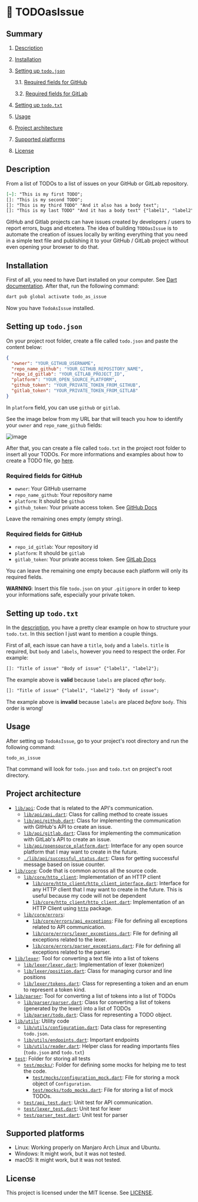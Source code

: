 # :pencil: TODOasIssue

## Summary

1. [Description](#description)
2. [Installation](#installation)
3. [Setting up `todo.json`](#setting-up-todo.json)

   3.1. [Required fields for GitHub](#required-fields-for-github)

   3.2. [Required fields for GitLab](#required-fields-for-gitlab)

4. [Setting up `todo.txt`](#setting-up-todo.txt)
5. [Usage](#usage)
6. [Project architecture](#project-architecture)
7. [Supported platforms](#supported-platforms)
8. [License](#license)

## Description

From a list of TODOs to a list of issues on your GitHub or GitLab repository.

```markdown
[~]: "This is my first TODO";
[]: "This is my second TODO";
[]: "This is my third TODO" "And it also has a body text";
[]: "This is my last TODO" "And it has a body text" {"label1", "label2"};
```

GitHub and Gitlab projects can have issues created by developers / users to report errors, bugs and etcetera. The idea of building `TODOasIssue` is to automate the creation of issues locally by writing everything that you need in a simple text file and publishing it to your GitHub / GitLab project without even opening your browser to do that.

## Installation

First of all, you need to have Dart installed on your computer. See [Dart documentation](https://dart.dev/get-dart). After that, run the following command:

```bash
dart pub global activate todo_as_issue
```

Now you have `TodoAsIssue` installed.

## Setting up `todo.json`

On your project root folder, create a file called `todo.json` and paste the content below:

```json
{
  "owner": "YOUR_GITHUB_USERNAME",
  "repo_name_github": "YOUR_GITHUB_REPOSITORY_NAME",
  "repo_id_gitlab": "YOUR_GITLAB_PROJECT_ID",
  "platform": "YOUR_OPEN_SOURCE_PLATFORM",
  "github_token": "YOUR_PRIVATE_TOKEN_FROM_GITHUB",
  "gitlab_token": "YOUR_PRIVATE_TOKEN_FROM_GITLAB"
}
```

In `platform` field, you can use `github` or `gitlab`.

See the image below from my URL bar that will teach you how to identify your `owner` and `repo_name_github` fields:

![image](https://user-images.githubusercontent.com/75737377/210892430-78b320ec-bd78-451a-9b9f-ee0c7684e1f9.png)

After that, you can create a file called `todo.txt` in the project root folder to insert all your TODOs. For more informations and examples about how to create a TODO file, go [here](./examples/).

### Required fields for GitHub

- `owner`: Your GitHub username
- `repo_name_github`: Your repository name
- `platform`: It should be `github`
- `github_token`: Your private access token. See [GitHub Docs](https://docs.github.com/en/authentication/keeping-your-account-and-data-secure/creating-a-personal-access-token)

Leave the remaining ones empty (empty string).

### Required fields for GitHub

- `repo_id_gitlab`: Your repository id
- `platform`: It should be `gitlab`
- `gitlab_token`: Your private access token. See [GitLab Docs](https://docs.gitlab.com/ee/user/profile/personal_access_tokens.html)

You can leave the remaining one empty because each platform will only its required fields.

**WARNING**: Insert this file `todo.json` on your `.gitignore` in order to keep your informations safe, especially your private token.

## Setting up `todo.txt`

In the [description](#description), you have a pretty clear example on how to structure
your `todo.txt`. In this section I just want to mention a couple things.

First of all, each issue can have a `title`, `body` and a `labels`. `title` is required, but
`body` and `labels`, however you need to respect the order. For example:

```markdown
[]: "Title of issue" "Body of issue" {"label1", "label2"};
```

The example above is **valid** because `labels` are placed *after* `body`.

```markdown
[]: "Title of issue" {"label1", "label2"} "Body of issue";
```

The example above is **invalid** because `labels` are placed *before* `body`. This order is
wrong!

## Usage

After setting up `TodoAsIssue`, go to your project's root directory and run the following command:

```
todo_as_issue
```

That command will look for `todo.json` and `todo.txt` on project's root directory.

## Project architecture

- [`lib/api`](./lib/api/): Code that is related to the API's communication.
  - [`lib/api/api.dart`](./lib/api/api.dart): Class for calling method to create issues
  - [`lib/api/github.dart`](./lib/api/github.dart): Class for implementing the communication with GitHub's API to create an issue.
  - [`lib/api/gitlab.dart`](./lib/api/gitlab.dart): Class for implementing the communication with GitLab's API to create an issue.
  - [`lib/api/opensource_platform.dart`](./lib/api/opensource_platform.dart): Interface for any open source platform that I may want to create in the future.
  - [`./lib/api/successful_status.dart`](./lib/api/successful_status.dart): Class for getting successful message based on issue counter.
- [`lib/core`](./lib/core/): Code that is common across all the source code.
  - [`lib/core/http_client`](./lib/core/http_client/): Implementation of an HTTP client
    - [`lib/core/http_client/http_client_interface.dart`](./lib/core/http_client/http_client_interface.dart): Interface for any HTTP client that I may want to create in the future. This is useful because my code will not be dependent
    - [`lib/core/http_client/http_client.dart`](./lib/core/http_client/http_client.dart): Implementation of an HTTP Client using [`http`](https://pub.dev/packages/http) package.
  - [`lib/core/errors`](./lib/core/errors/):
    - [`lib/core/errors/api_exceptions`](./lib/core/errors/api_exceptions.dart): File for defining all exceptions related to API communication.
    - [`lib/core/errors/lexer_exceptions.dart`](./lib/core/errors/lexer_exceptions.dart): File for defining all exceptions related to the lexer.
    - [`lib/core/errors/parser_exceptions.dart`](./lib/core/errors/parser_exceptions.dart): File for defining all exceptions related to the parser.
- [`lib/lexer`](./lib/lexer/): Tool for converting a text file into a list of tokens
  - [`lib/lexer/lexer.dart`](./lib/lexer/lexer.dart): Implementation of lexer (tokenizer)
  - [`lib/lexer/position.dart`](./lib/lexer/position.dart): Class for managing cursor and line positions
  - [`lib/lexer/tokens.dart`](./lib/lexer/tokens.dart): Class for representing a token and an enum to represent a token kind.
- [`lib/parser`](./lib/parser/): Tool for converting a list of tokens into a list of TODOs
  - [`lib/parser/parser.dart`](./lib/parser/parser.dart): Class for converting a list of tokens (generated by the lexer) into a list of TODOs
  - [`lib/parser/todo.dart`](./lib/parser/todo.dart): Class for representing a TODO object.
- [`lib/utils`](./lib/utils/): Utility code
  - [`lib/utils/configuration.dart`](./lib/utils/configuration.dart): Data class for representing `todo.json`.
  - [`lib/utils/endpoints.dart`](./lib/utils/endpoints.dart): Important endpoints
  - [`lib/utils/reader.dart`](./lib/utils/reader.dart): Helper class for reading importants files (`todo.json` and `todo.txt`)
- [`test`](./test/): Folder for storing all tests
  - [`test/mocks/`](./test/mocks/): Folder for defining some mocks for helping me to test the code.
    - [`test/mocks/configuration_mock.dart`](./test/mocks/configuration_mock.dart): File for storing a mock object of `Configuration`.
    - [`test/mocks/todo_mocks.dart`](./test/mocks/todo_mocks.dart): File for storing a list of mock TODOs.
  - [`test/api_test.dart`](./test/api_test.dart): Unit test for API communication.
  - [`test/lexer_test.dart`](./test/lexer_test.dart): Unit test for lexer
  - [`test/parser_test.dart`](./test/parser_test.dart): Unit test for parser

## Supported platforms

- Linux: Working properly on Manjaro Arch Linux and Ubuntu.
- Windows: It might work, but it was not tested.
- macOS: It might work, but it was not tested.

## License

This project is licensed under the MIT license. See [LICENSE](LICENSE).
